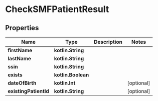 
# CheckSMFPatientResult

## Properties
Name | Type | Description | Notes
------------ | ------------- | ------------- | -------------
**firstName** | **kotlin.String** |  | 
**lastName** | **kotlin.String** |  | 
**ssin** | **kotlin.String** |  | 
**exists** | **kotlin.Boolean** |  | 
**dateOfBirth** | **kotlin.Int** |  |  [optional]
**existingPatientId** | **kotlin.String** |  |  [optional]



